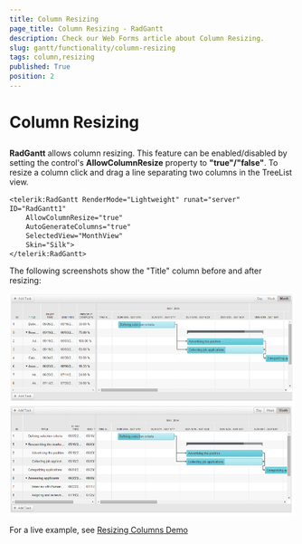 ```yaml
---
title: Column Resizing
page_title: Column Resizing - RadGantt
description: Check our Web Forms article about Column Resizing.
slug: gantt/functionality/column-resizing
tags: column,resizing
published: True
position: 2
---
```


# Column Resizing

## 

**RadGantt** allows column resizing. This feature can be enabled/disabled by setting the control's **AllowColumnResize** property to **"true"/"false"**. To resize a column click and drag a line separating two columns in the TreeList view. 

````ASP.NET
<telerik:RadGantt RenderMode="Lightweight" runat="server" ID="RadGantt1"
    AllowColumnResize="true"
    AutoGenerateColumns="true"
    SelectedView="MonthView"
    Skin="Silk">
</telerik:RadGantt>
````

The following screenshots show the "Title" column before and after resizing:

![RadGantt Column Resizing Before](images/gantt-column-resizing-before.png)
![RadGantt Column Resizing After](images/gantt-column-resizing-after.png)

For a live example, see [Resizing Columns Demo](https://demos.telerik.com/aspnet-ajax/gantt/examples/functionality/resizing-columns/defaultcs.aspx?isNew=true)
